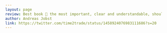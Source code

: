 ```yaml
---
layout: page
review: Best book 💯 the most important, clear and understandable, should be read by everyone!
author: Andreas Jobst
link: https://twitter.com/time2trade/status/1458924076983111686?s=20
---
```

